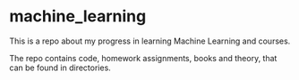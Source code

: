 # machine_learning

This is a repo about my progress in learning Machine Learning and courses.

The repo contains code, homework assignments, books and theory, that can be found in directories.
